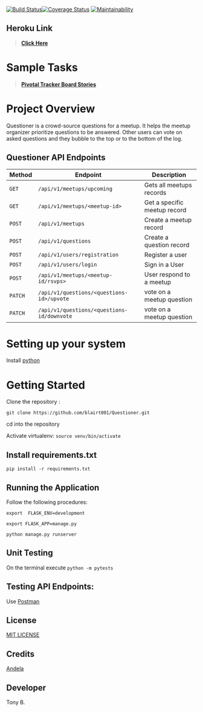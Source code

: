 [![Build Status](https://travis-ci.org/blairt001/Questioner.svg?branch=develop)](https://travis-ci.org/blairt001/Questioner)[![Coverage Status](https://coveralls.io/repos/github/blairt001/Questioner/badge.png?branch=develop)](https://coveralls.io/github/blairt001/Questioner?branch=develop)
[![Maintainability](https://api.codeclimate.com/v1/badges/2a72a608512cb9809c24/maintainability)](https://codeclimate.com/github/blairt001/Questioner/maintainability)


## Heroku Link
> **[Click Here](https://questioner-blair-heroku.herokuapp.com/)**

#  Sample Tasks
 
 >  **[Pivotal Tracker Board Stories](https://www.pivotaltracker.com/n/projects/2235680)**


# Project Overview
Questioner is a crowd-source questions for a meetup. It helps the meetup organizer prioritize questions to be answered. Other users can vote on asked questions and they bubble to the top or to the bottom of the log.

## Questioner API Endpoints

| Method        |       Endpoint                              |         Description                           |
| ------------- |       -------------                         |         -------------                         |
| `GET`         | `/api/v1/meetups/upcoming`                  |   Gets all meetups records                    |
| `GET`         | `/api/v1/meetups/<meetup-id>`               |   Get a specific meetup record                |
| `POST`        | `/api/v1/meetups`                           |   Create a meetup record                      |
| `POST`        | `/api/v1/questions`                         |   Create a question record                    |
| `POST`        | `/api/v1/users/registration`                |   Register a user                             |
| `POST`        | `/api/v1/users/login`                       |   Sign in a User                              |
| `POST`        | `/api/v1/meetups/<meetup-id/rsvps>`         |   User respond to a meetup                    |
| `PATCH`       | `/api/v1/questions/<questions-id>/upvote`   |   vote on a meetup question                   |
| `PATCH`       | `/api/v1/questions/<questions-id/downvote`  |   vote on a meetup question                   |



# Setting up your system

Install [python](https://www.python.org/downloads/)

# Getting Started

Clone the repository :

`git clone https://github.com/blairt001/Questioner.git`

cd into the repository

Activate virtualenv: `source venv/bin/activate`


## Install requirements.txt

```
pip install -r requirements.txt
```

## Running the Application

Follow the following procedures:

```
export  FLASK_ENV=development
```

```
export FLASK_APP=manage.py
```

```
python manage.py runserver
```

## Unit Testing
 On the terminal execute `python -m pytests`

## Testing API Endpoints:
Use [Postman](https://www.getpostman.com/downloads/)

## License
[MIT LICENSE](https://github.com/blairt001/Questioner/blob/develop/LICENSE)

## Credits
[Andela](https://andela.com/)

## Developer
Tony B.

